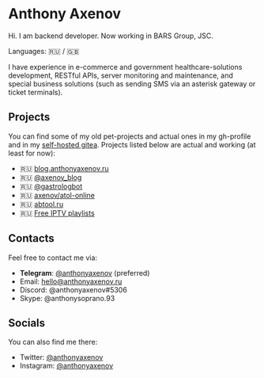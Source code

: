 # Anthony Axenov

Hi. 
I am backend developer. 
Now working in BARS Group, JSC.

Languages: 🇷🇺 / 🇬🇧

I have experience in e-commerce and government healthcare-solutions development, RESTful APIs, server monitoring and maintenance, and special business solutions (such as sending SMS via an asterisk gateway or ticket terminals).

## Projects

You can find some of my old pet-projects and actual ones in my gh-profile and in my [self-hosted gitea](http://git.anthonyaxenov.ru/explore/repos).
Projects listed below are actual and working (at least for now):
* 🇷🇺 [blog.anthonyaxenov.ru](https://blog.anthonyaxenov.ru)
* 🇷🇺 [@axenov_blog](https://t.me/axenov_blog)
* 🇷🇺 [@gastrologbot](https://t.me/@gastrologbot)
* 🇷🇺 [axenov/atol-online](https://packagist.org/packages/axenov/atol-online)
* 🇷🇺 [abtool.ru](https://abtool.ru)
* 🇷🇺 [Free IPTV playlists](http://bur-it.ru/iptv)

## Contacts

Feel free to contact me via:
* **Telegram**: [@anthonyaxenov](https://t.me/anthonyaxenov) (preferred)
* Email: hello@anthonyaxenov.ru
* Discord: @anthonyaxenov#5306
* Skype: @anthonysoprano.93

## Socials

You can also find me there:
* Twitter: [@anthonyaxenov](https://twitter.com/anthonyaxenov/)
* Instagram: [@anthonyaxenov](https://www.instagram.com/anthonyaxenov/)
